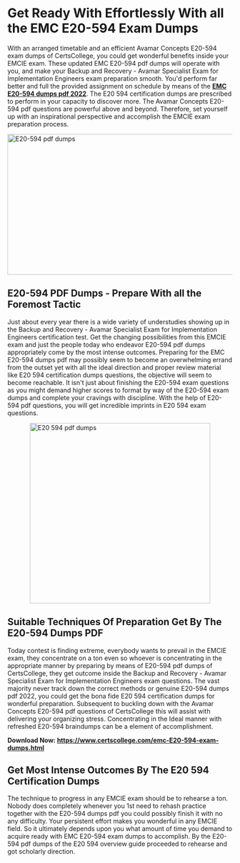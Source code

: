 <h1><strong>Get Ready With Effortlessly With all the EMC E20-594 Exam Dumps&nbsp;</strong></h1>
<p><span style="font-weight: 400;">With an arranged timetable and an efficient Avamar Concepts E20-594 exam dumps of CertsCollege, you could get wonderful benefits inside your EMCIE exam. These updated EMC E20-594 pdf dumps will operate with you, and make your Backup and Recovery - Avamar Specialist Exam for Implementation Engineers exam preparation smooth. You'd perform far better and full the provided assignment on schedule by means of the <strong><a href="https://www.certscollege.com/emc-E20-594-exam-dumps.html">EMC E20-594 dumps pdf 2022</a></strong>. The E20 594 certification dumps are prescribed to perform in your capacity to discover more. The Avamar Concepts E20-594 pdf questions are powerful above and beyond. Therefore, set yourself up with an inspirational perspective and accomplish the EMCIE exam preparation process.&nbsp;</span></p>
<p><span style="font-weight: 400;"><img style="display: block; margin-left: auto; margin-right: auto;" src="https://i.ibb.co/CPDK3ps/Yellow-and-Blue-Initiative-Blog-Banner.png" alt="E20-594 pdf dumps" width="559" height="315" /></span></p>
<h2><strong>E20-594 PDF Dumps - Prepare With all the Foremost Tactic</strong></h2>
<p><span style="font-weight: 400;">Just about every year there is a wide variety of understudies showing up in the Backup and Recovery - Avamar Specialist Exam for Implementation Engineers certification test. Get the changing possibilities from this EMCIE exam and just the people today who endeavor E20-594 pdf dumps appropriately come by the most intense outcomes. Preparing for the EMC E20-594 dumps pdf may possibly seem to become an overwhelming errand from the outset yet with all the ideal direction and proper review material like E20 594 certification dumps questions, the objective will seem to become reachable. It isn't just about finishing the E20-594 exam questions as you might demand higher scores to format by way of the E20-594 exam dumps and complete your cravings with discipline. With the help of E20-594 pdf questions, you will get incredible imprints in E20 594 exam questions.</span></p>
<p><span style="font-weight: 400;"><a href="https://tinyurl.com/y78ngy63"><img style="display: block; margin-left: auto; margin-right: auto;" src="https://i.ibb.co/9tMrhdY/Teacher-Appreciation-Invitation.png" alt="E20 594 pdf dumps " width="404" height="404" /></a></span></p>
<h2><strong>Suitable Techniques Of Preparation Get By The E20-594 Dumps PDF</strong></h2>
<p><span style="font-weight: 400;">Today contest is finding extreme, everybody wants to prevail in the EMCIE exam, they concentrate on a ton even so whoever is concentrating in the appropriate manner by preparing by means of E20-594 pdf dumps of CertsCollege, they get outcome inside the Backup and Recovery - Avamar Specialist Exam for Implementation Engineers exam questions. The vast majority never track down the correct methods or genuine E20-594 dumps pdf 2022, you could get the bona fide E20 594 certification dumps for wonderful preparation. Subsequent to buckling down with the Avamar Concepts E20-594 pdf questions of CertsCollege this will assist with delivering your organizing stress. Concentrating in the Ideal manner with refreshed E20-594 braindumps can be a element of accomplishment.</span></p>
<p><span style="font-weight: 400;"><strong>Download Now: <a href="https://www.certscollege.com/emc-E20-594-exam-dumps.html">https://www.certscollege.com/emc-E20-594-exam-dumps.html</a></strong></span></p>
<h2><strong>Get Most Intense Outcomes By The E20 594 Certification Dumps</strong></h2>
<p><span style="font-weight: 400;">The technique to progress in any EMCIE exam should be to rehearse a ton. Nobody does completely whenever you 1st need to rehash practice together with the E20-594 dumps pdf you could possibly finish it with no any difficulty. Your persistent effort makes you wonderful in any EMCIE field. So it ultimately depends upon you what amount of time you demand to acquire ready with EMC E20-594 exam dumps to accomplish. By the E20-594 pdf dumps of the E20 594 overview guide proceeded to rehearse and got scholarly direction.</span></p>
